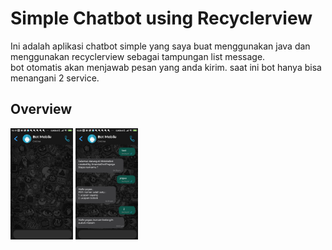 # Simple Chatbot using Recyclerview

Ini adalah aplikasi chatbot simple yang saya buat menggunakan java dan menggunakan recyclerview sebagai tampungan list message.    
bot otomatis akan menjawab pesan yang anda kirim. saat ini bot hanya bisa menangani 2 service.

## Overview   

<img src="https://github.com/AnandaDwiprayoga/AndroidSimpleChatbot-recyclerview/blob/master/screen/screen1.jpeg" width="100">
<img src="https://github.com/AnandaDwiprayoga/AndroidSimpleChatbot-recyclerview/blob/master/screen/screen2.jpeg" width="100">

